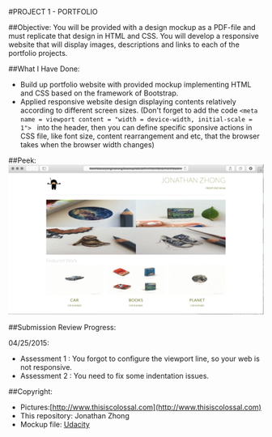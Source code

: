 

#PROJECT 1 - PORTFOLIO

##Objective:
You will be provided with a design mockup as a PDF-file and must replicate that design in HTML and CSS. You will develop a responsive website that will display images, descriptions and links to each of the portfolio projects.




##What I Have Done:
 - Build up portfolio website with provided mockup implementing HTML and CSS based on the framework of Bootstrap.
 - Applied responsive website design displaying contents relatively according to different screen sizes. (Don't forget to add the code `<meta name = viewport content = "width = device-width, initial-scale = 1"> ` into the header, then you can define specific sponsive actions in CSS file, like font size, content rearrangement and etc, that the browser takes when the browser width changes)




##Peek:
![Alt text](https://github.com/jonathanzhong/front-portfolio/blob/master/img/front-porfolio.png)


##Submission Review Progress:

04/25/2015:
- Assessment 1 : You forgot to configure the viewport line, so your web is not responsive.
- Assessment 2 : You need to fix some indentation issues.


##Copyright:

 - Pictures:[http://www.thisiscolossal.com](http://www.thisiscolossal.com)
 - This repository: Jonathan Zhong
 - Mockup file: [Udacity](http://www.udacity.com)
